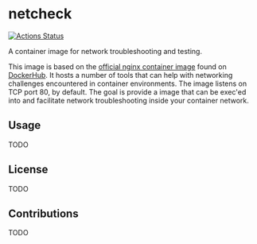# netcheck

[![Actions Status](https://github.com/netserf/netcheck/workflows/Terraform%20Lint/badge.svg)](https://github.com/netserf/netcheck/actions)

A container image for network troubleshooting and testing.

This image is based on the [official nginx container image](https://hub.docker.com/_/nginx)
found on [DockerHub](https://hub.docker.com). It hosts a number of tools that
can help with networking challenges encountered in container environments. The
image listens on TCP port 80, by default. The goal is provide a image that can
be exec'ed into and facilitate network troubleshooting inside your container
network.

## Usage

TODO

## License

TODO

## Contributions

TODO
